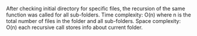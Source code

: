 After checking initial directory for specific files, the recursion of the same function was called for all sub-folders.
Time complexity: O(n) where n is the total number of files in the folder and all sub-folders.
Space complexity: O(n) each recursive call stores info about current folder. 